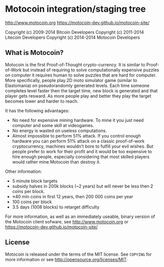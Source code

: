 Motocoin integration/staging tree
================================

http://www.motocoin.org
https://motocoin-dev.github.io/motocoin-site/

Copyright (c) 2009-2014 Bitcoin Developers
Copyright (c) 2011-2014 Litecoin Developers
Copyright (c) 2014-2014 Motocoin Developers

What is Motocoin?
----------------
 Motocoin is the first Proof-of-Thought crypto-currency. It is similar to
Proof-of-Work but instead of requiring to solve computationally expensive
puzzles on computer it requires human to solve puzzles that are hard for
computer. More specifically, people play 2D moto simulator game (similar to
Elastomania) on pseudorandomly generated levels. Each time someone completes
level faster then the target time, new block is generated and that player gets
resward. As more people play and better they play the target becomes lower
and harder to reach.

It has the following advantages:
* No need for expensive mining hardware. To mine it you just need computer
  and some skill at videogames.
* No energy is wasted on useless computations.
* Almost impossible to perform 51% attack. If you control enough hardware
  you can perform 51% attack on a classic proof-of-work cryptocurrency,
  machines wouldn't bore to fulfill your evil wishes. But people prefer to
  work for their profit and it would be too expensive to hire enough people,
  especially considering that most skilled players would rather mine Motocoin
  than destroy it.

Other information:
 - 5 minute block targets
 - subsidy halves in 200k blocks (~2 years) but will never be less then 2 coins per block.
 - ≈40 mln coins in first 12 years, then 200 000 coins per year
 - 100 coins per block
 - 3.5 days (1008 blocks) to retarget difficulty

For more information, as well as an immediately useable, binary version of
the Motocoin client sofware, see http://www.motocoin.org or https://motocoin-dev.github.io/motocoin-site/

License
-------

Motocoin is released under the terms of the MIT license. See `COPYING` for more
information or see http://opensource.org/licenses/MIT.
